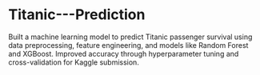 # Titanic---Prediction
Built a machine learning model to predict Titanic passenger survival using data preprocessing, feature engineering, and models like Random Forest and XGBoost. Improved accuracy through hyperparameter tuning and cross-validation for Kaggle submission.
